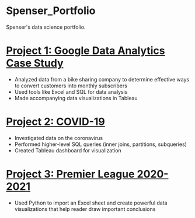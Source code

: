 # Spenser_Portfolio
Spenser's data science portfolio.

# [Project 1: Google Data Analytics Case Study](https://github.com/spensersmith99/Google-Data-Analytics-Case-Study)
* Analyzed data from a bike sharing company to determine effective ways to convert customers into monthly subscribers
* Used tools like Excel and SQL for data analysis
* Made accompanying data visualizations in Tableau

# [Project 2: COVID-19](https://github.com/spensersmith99/COVID-19-Analysis)
* Investigated data on the coronavirus 
* Performed higher-level SQL queries (inner joins, partitions, subqueries)
* Created Tableau dashboard for visualization

# [Project 3: Premier League 2020-2021](https://github.com/spensersmith99/EPL_2020-21)
* Used Python to import an Excel sheet and create powerful data visualizations that help reader draw important conclusions
